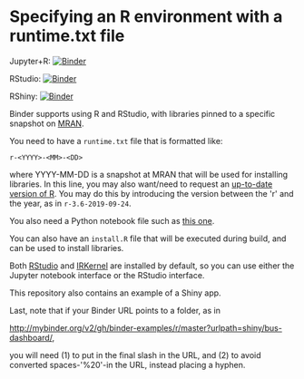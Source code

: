 # Specifying an R environment with a runtime.txt file

Jupyter+R: [![Binder](http://mybinder.org/badge_logo.svg)](http://mybinder.org/v2/gh/binder-examples/r/master?filepath=index.ipynb)

RStudio: [![Binder](http://mybinder.org/badge_logo.svg)](http://mybinder.org/v2/gh/binder-examples/r/master?urlpath=rstudio)

RShiny: [![Binder](http://mybinder.org/badge_logo.svg)](http://mybinder.org/v2/gh/binder-examples/r/master?urlpath=shiny/bus-dashboard/)

Binder supports using R and RStudio, with libraries pinned to a specific 
snapshot on [MRAN](https://mran.microsoft.com/documents/rro/reproducibility).

You need to have a `runtime.txt` file that is formatted like:

```
r-<YYYY>-<MM>-<DD>
```

where YYYY-MM-DD is a snapshot at MRAN that will be used for installing 
libraries. In this line, you may also want/need to request an [up-to-date 
version of R](https://github.com/jupyter/repo2docker/pull/772#issue-313426641). You may do this by introducing the version between the 'r' 
and the year, as in `r-3.6-2019-09-24`.

You also need a Python notebook file such as [this one](https://github.com/binder-examples/r/blob/master/index.ipynb).

You can also have an `install.R` file that will be executed during build,
and can be used to install libraries.

Both [RStudio](https://www.rstudio.com/) and [IRKernel](https://irkernel.github.io/)
are installed by default, so you can use either the Jupyter notebook interface or
the RStudio interface.

This repository also contains an example of a Shiny app.

Last, note that if your Binder URL points to a folder, as in 

http://mybinder.org/v2/gh/binder-examples/r/master?urlpath=shiny/bus-dashboard/,

you will need (1) to put in the final slash in the URL, and (2) to avoid converted 
spaces-'%20'-in the URL, instead placing a hyphen.
